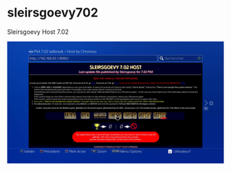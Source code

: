 # sleirsgoevy702
Sleirsgoevy Host 7.02

![capture](https://github.com/chronoss09/sleirsgoevy702/blob/main/20211118043347.jpg)

